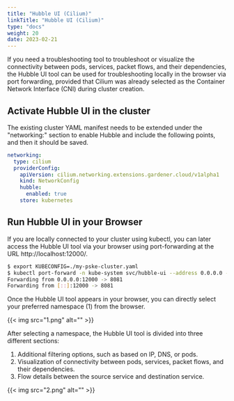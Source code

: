 ```yaml
---
title: "Hubble UI (Cilium)"
linkTitle: "Hubble UI (Cilium)"
type: "docs"
weight: 20
date: 2023-02-21
---
```


If you need a troubleshooting tool to troubleshoot or visualize the connectivity between pods, services, packet flows, and their dependencies, the Hubble UI tool can be used for troubleshooting locally in the browser via port forwarding, provided that Cilium was already selected as the Container Network Interface (CNI) during cluster creation.

## Activate Hubble UI in the cluster


The existing cluster YAML manifest needs to be extended under the "networking:" section to enable Hubble and include the following points, and then it should be saved.

```yaml
networking:
  type: cilium
  providerConfig:
    apiVersion: cilium.networking.extensions.gardener.cloud/v1alpha1
    kind: NetworkConfig
    hubble:
      enabled: true
    store: kubernetes
```

## Run Hubble UI in your Browser

If you are locally connected to your cluster using kubectl, you can later access the Hubble UI tool via your browser using port-forwarding at the URL http://localhost:12000/.

```bash
$ export KUBECONFIG=./my-pske-cluster.yaml
$ kubectl port-forward -n kube-system svc/hubble-ui --address 0.0.0.0 --address :: 12000:80
Forwarding from 0.0.0.0:12000 -> 8081
Forwarding from [::]:12000 -> 8081
```

Once the Hubble UI tool appears in your browser, you can directly select your preferred namespace (1) from the browser.

{{< img src="1.png" alt="" >}}

After selecting a namespace, the Hubble UI tool is divided into three different sections:

1. Additional filtering options, such as based on IP, DNS, or pods.
2. Visualization of connectivity between pods, services, packet flows, and their dependencies.
3. Flow details between the source service and destination service.

{{< img src="2.png" alt="" >}}
